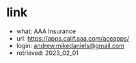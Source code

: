 # link
- what: AAA Insurance
- url: https://apps.calif.aaa.com/aceapps/
- login: andrew.mikedaniels@gmail.com
- retrieved: 2023_02_01
